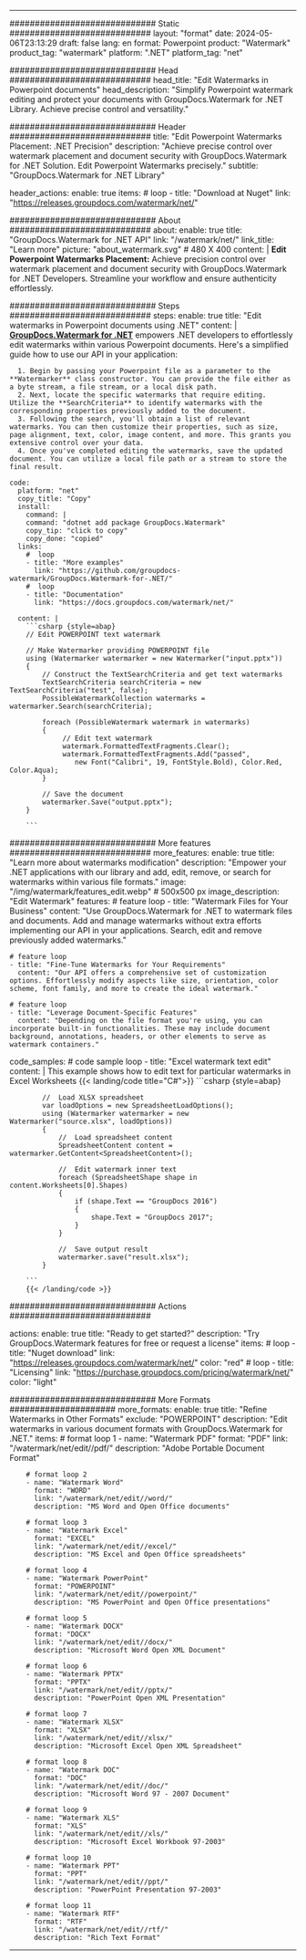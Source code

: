 
---
############################# Static ############################
layout: "format"
date:  2024-05-06T23:13:29
draft: false
lang: en
format: Powerpoint
product: "Watermark"
product_tag: "watermark"
platform: ".NET"
platform_tag: "net"

############################# Head ############################
head_title: "Edit Watermarks in Powerpoint documents"
head_description: "Simplify Powerpoint watermark editing and protect your documents with GroupDocs.Watermark for .NET Library. Achieve precise control and versatility."

############################# Header ############################
title: "Edit Powerpoint Watermarks Placement: .NET Precision" 
description: "Achieve precise control over watermark placement and document security with GroupDocs.Watermark for .NET Solution. Edit Powerpoint Watermarks precisely."
subtitle: "GroupDocs.Watermark for .NET Library" 

header_actions:
  enable: true
  items:
    #  loop
    - title: "Download at Nuget"
      link: "https://releases.groupdocs.com/watermark/net/"
      
############################# About ############################
about:
    enable: true
    title: "GroupDocs.Watermark for .NET API"
    link: "/watermark/net/"
    link_title: "Learn more"
    picture: "about_watermark.svg" # 480 X 400
    content: |
       **Edit Powerpoint Watermarks Placement:** Achieve precision control over watermark placement and document security with GroupDocs.Watermark for .NET Developers. Streamline your workflow and ensure authenticity effortlessly.

############################# Steps ############################
steps:
    enable: true
    title: "Edit watermarks in Powerpoint documents using .NET"
    content: |
      **[GroupDocs.Watermark for .NET](https://products.groupdocs.com/watermark/net/)** empowers .NET developers to effortlessly edit watermarks within various Powerpoint documents. Here's a simplified guide how to use our API in your application:
      
      1. Begin by passing your Powerpoint file as a parameter to the **Watermarker** class constructor. You can provide the file either as a byte stream, a file stream, or a local disk path.
      2. Next, locate the specific watermarks that require editing. Utilize the **SearchCriteria** to identify watermarks with the corresponding properties previously added to the document.
      3. Following the search, you'll obtain a list of relevant watermarks. You can then customize their properties, such as size, page alignment, text, color, image content, and more. This grants you extensive control over your data.
      4. Once you've completed editing the watermarks, save the updated document. You can utilize a local file path or a stream to store the final result.
   
    code:
      platform: "net"
      copy_title: "Copy"
      install:
        command: |
        command: "dotnet add package GroupDocs.Watermark"
        copy_tip: "click to copy"
        copy_done: "copied"
      links:
        #  loop
        - title: "More examples"
          link: "https://github.com/groupdocs-watermark/GroupDocs.Watermark-for-.NET/"
        #  loop
        - title: "Documentation"
          link: "https://docs.groupdocs.com/watermark/net/"
          
      content: |
        ```csharp {style=abap}
        // Edit POWERPOINT text watermark

        // Make Watermarker providing POWERPOINT file
        using (Watermarker watermarker = new Watermarker("input.pptx"))
        {
            // Construct the TextSearchCriteria and get text watermarks
            TextSearchCriteria searchCriteria = new TextSearchCriteria("test", false);
            PossibleWatermarkCollection watermarks = watermarker.Search(searchCriteria);

            foreach (PossibleWatermark watermark in watermarks)
            {
                 // Edit text watermark
                 watermark.FormattedTextFragments.Clear();
                 watermark.FormattedTextFragments.Add("passed", 
                    new Font("Calibri", 19, FontStyle.Bold), Color.Red, Color.Aqua);
            }

            // Save the document
            watermarker.Save("output.pptx");
        }
        
        ```            

############################# More features ############################
more_features:
  enable: true
  title: "Learn more about watermarks modification"
  description: "Empower your .NET applications with our library and add, edit, remove, or search for watermarks within various file formats."
  image: "/img/watermark/features_edit.webp" # 500x500 px
  image_description: "Edit Watermark"
  features:
    # feature loop
    - title: "Watermark Files for Your Business"
      content: "Use GroupDocs.Watermark for .NET to watermark files and documents. Add and manage watermarks without extra efforts implementing our API in your applications. Search, edit and remove previously added watermarks."

    # feature loop
    - title: "Fine-Tune Watermarks for Your Requirements"
      content: "Our API offers a comprehensive set of customization options. Effortlessly modify aspects like size, orientation, color scheme, font family, and more to create the ideal watermark."

    # feature loop
    - title: "Leverage Document-Specific Features"
      content: "Depending on the file format you're using, you can incorporate built-in functionalities. These may include document background, annotations, headers, or other elements to serve as watermark containers."
      
  code_samples:
    # code sample loop
    - title: "Excel watermark text edit"
      content: |
        This example shows how to edit text for particular watermarks in Excel Worksheets
        {{< landing/code title="C#">}}
        ```csharp {style=abap}
        
            //  Load XLSX spreadsheet
            var loadOptions = new SpreadsheetLoadOptions();
            using (Watermarker watermarker = new Watermarker("source.xlsx", loadOptions))
            {
                //  Load spreadsheet content
                SpreadsheetContent content = watermarker.GetContent<SpreadsheetContent>();

                //  Edit watermark inner text
                foreach (SpreadsheetShape shape in content.Worksheets[0].Shapes)
                {
                    if (shape.Text == "GroupDocs 2016")
                    {
                        shape.Text = "GroupDocs 2017";
                    }
                }

                //  Save output result
                watermarker.save("result.xlsx");
            }

        ```
        {{< /landing/code >}}


############################# Actions ############################

actions:
  enable: true
  title: "Ready to get started?"
  description: "Try GroupDocs.Watermark features for free or request a license"
  items:
    #  loop
    - title: "Nuget download"
      link: "https://releases.groupdocs.com/watermark/net/"
      color: "red"
        #  loop
    - title: "Licensing"
      link: "https://purchase.groupdocs.com/pricing/watermark/net/"
      color: "light"


############################# More Formats #####################
more_formats:
    enable: true
    title: "Refine Watermarks in Other Formats"
    exclude: "POWERPOINT"
    description: "Edit watermarks in various document formats with GroupDocs.Watermark for .NET."
    items: 
        # format loop 1
        - name: "Watermark PDF"
          format: "PDF"
          link: "/watermark/net/edit//pdf/"
          description: "Adobe Portable Document Format"

        # format loop 2
        - name: "Watermark Word"
          format: "WORD"
          link: "/watermark/net/edit//word/"
          description: "MS Word and Open Office documents"
          
        # format loop 3
        - name: "Watermark Excel"
          format: "EXCEL"
          link: "/watermark/net/edit//excel/"
          description: "MS Excel and Open Office spreadsheets"

        # format loop 4
        - name: "Watermark PowerPoint"
          format: "POWERPOINT"
          link: "/watermark/net/edit//powerpoint/"
          description: "MS PowerPoint and Open Office presentations"

        # format loop 5
        - name: "Watermark DOCX"
          format: "DOCX"
          link: "/watermark/net/edit//docx/"
          description: "Microsoft Word Open XML Document"
          
        # format loop 6
        - name: "Watermark PPTX"
          format: "PPTX"
          link: "/watermark/net/edit//pptx/"
          description: "PowerPoint Open XML Presentation"
          
        # format loop 7
        - name: "Watermark XLSX"
          format: "XLSX"
          link: "/watermark/net/edit//xlsx/"
          description: "Microsoft Excel Open XML Spreadsheet"

        # format loop 8
        - name: "Watermark DOC"
          format: "DOC"
          link: "/watermark/net/edit//doc/"
          description: "Microsoft Word 97 - 2007 Document"

        # format loop 9
        - name: "Watermark XLS"
          format: "XLS"
          link: "/watermark/net/edit//xls/"
          description: "Microsoft Excel Workbook 97-2003"

        # format loop 10
        - name: "Watermark PPT"
          format: "PPT"
          link: "/watermark/net/edit//ppt/"
          description: "PowerPoint Presentation 97-2003"

        # format loop 11
        - name: "Watermark RTF"
          format: "RTF"
          link: "/watermark/net/edit//rtf/"
          description: "Rich Text Format"

---